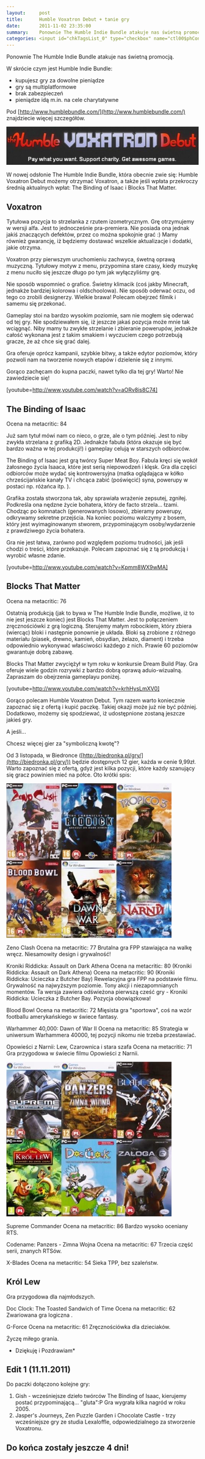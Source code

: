 ```yaml
---
layout:     post
title:      Humble Voxatron Debut + tanie gry
date:       2011-11-02 23:35:00
summary:    Ponownie The Humble Indie Bundle atakuje nas świetną promocją.W skrócie czym jest Humble Indie Bundle:- kupujesz gry za dowolne pieniądze- gry są multiplatformowe- brak zabezpieczeń- pieniądze idą m.in. na cele charytatywnePod http://www.humblebundle.com/ znajdziecie więcej szczegółów. W nowej odsło...
categories: <input id="chkTagsList_0" type="checkbox" name="ctl00$phContentRight$chkTagsList$chkTagsList_0" checked="checked" value="1"><label for="chkTagsList_0">windows</label> <input id="chkTagsList_1" type="checkbox" name="ctl00$phContentRight$chkTagsList$chkTagsList_1" checked="checked" value="2"><label for="chkTagsList_1">linux</label> <input id="chkTagsList_9" type="checkbox" name="ctl00$phContentRight$chkTagsList$chkTagsList_9" checked="checked" value="512"><label for="chkTagsList_9">gry</label>
---
```




Ponownie The Humble Indie Bundle atakuje nas świetną promocją.

W skrócie czym jest Humble Indie Bundle:

- kupujesz gry za dowolne pieniądze
- gry są multiplatformowe
- brak zabezpieczeń
- pieniądze idą m.in. na cele charytatywne



Pod [http://www.humblebundle.com/](http://www.humblebundle.com/) znajdziecie więcej szczegółów.



![desk](https://raw.githubusercontent.com/djfoxer/djfoxer.github.io/master/_img/2011-11-2-_162_/g_-_608x405_-_-_28582x20111101222510_1.jpg)

 

W nowej odsłonie The Humble Indie Bundle, która obecnie zwie się: Humble Voxatron Debut możemy otrzymać Voxatron, a także jeśli wpłata przekroczy średnią aktualnych wpłat: The Binding of Isaac i Blocks That Matter.




## Voxatron



Tytułowa pozycja to strzelanka z rzutem izometrycznym. Grę otrzymujemy w wersji alfa. Jest to jednocześnie pra-premiera. Nie posiada ona jednak jakiś znaczących defektów, przez co można spokojnie grać :) Mamy również gwarancję, iż będziemy dostawać wszelkie aktualizacje i dodatki, jakie otrzyma.

Voxatron przy pierwszym uruchomieniu zachwyca, śwetną oprawą muzyczną. Tytułowy motyw z menu, przypomina stare czasy, kiedy muzykę z menu nuciło się jeszcze długo po tym jak wyłączyliśmy grę.

Nie sposób wspomnieć o grafice. Świetny klimacik (coś jakby Minecraft, jednakże bardziej kolorowa i oldschoolowa). Nie sposób oderwać oczu, od tego co zrobili designerzy. Wielkie brawa! Polecam obejrzeć filmik i samemu się przekonać.

Gameplay stoi na bardzo wysokim poziomie, sam nie mogłem się oderwać od tej gry. Nie spodziewałem się, iż jeszcze jakaś pozycja może mnie tak wciągnąć. Niby mamy tu zwykłe strzelanie i zbieranie powerupów, jednakże całość wykonana jest z takim smakiem i wyczuciem czego potrzebują gracze, że aż chce się grać dalej. 

Gra oferuje oprócz kampanii, szybkie bitwy, a także edytor poziomów, który pozwoli nam na tworzenie nowych etapów i dzielenie się z innymi.

Gorąco zachęcam do kupna paczki, nawet tylko dla tej gry! Warto! Nie zawiedziecie się!

[youtube=http://www.youtube.com/watch?v=aORv8is8C74]





## The Binding of Isaac



Ocena na metacritic: 84

Już sam tytuł mówi nam co nieco, o grze, ale o tym później. Jest to niby zwykła strzelana z grafiką 2D.  Jednakże fabuła (która okazuje się być bardzo ważna w tej produkcji!) i gameplay celują w starszych odbiorców.

The Binding of Isaac jest grą twórcy Super Meat Boy. Fabula kręci się wokół żałosnego życia Isaaca, które jest serią niepowodzeń i klęsk. Gra dla części odbiorców może wydać się kontrowersyjna (matka oglądająca w kółko chrześcijańskie kanały TV i chcąca zabić (poświęcić) syna, powerupy w postaci np. różańca itp. ).

Grafika została stworzona tak, aby sprawiała wrażenie zepsutej, zgniłej. Podkreśla ona nędzne życie bohatera, który de facto strzela... łzami. Chodząc po komnatach (generowanych losowo), zbieramy powerupy, odkrywamy sekretne przejścia. Na koniec poziomu walczymy z bosem, który jest wyimaginowanym stworem, przypominającym osoby/wydarzenie z prawdziwego życia bohatera.

Gra nie jest łatwa, zarówno pod względem poziomu trudności, jak jeśli chodzi o treści, które przekazuje. Polecam zapoznać się z tą produkcją i wyrobić własne zdanie.

[youtube=http://www.youtube.com/watch?v=Kpmm8WX9wMA]





## Blocks That Matter



Ocena na metacritic: 76

Ostatnią produkcją (jak to bywa w The Humble Indie Bundle, możliwe, iż to nie jest jeszcze koniec) jest Blocks That Matter. Jest to połączeniem zręcznościówki z grą logiczną. Sterujemy małym robocikiem, który zbiera (wiercąc) bloki i następnie ponownie je układa. Bloki są zrobione z różnego materiału (piasek, drewno, kamień, obsydian, żelazo, diament) i trzeba odpowiednio wykonywać właściwości każdego z nich. Prawie 60 poziomów gwarantuje dobrą zabawę. 

Blocks That Matter zwyciężył w tym roku w konkursie Dream Build Play. Gra oferuje wiele godzin rozrywki z bardzo dobrą oprawą aduio-wizualną. Zapraszam do obejrzenia gameplayu poniżej.

[youtube=http://www.youtube.com/watch?v=krhHysLmXV0]


Gorąco polecam Humble Voxatron Debut. Tym razem warto koniecznie zapoznać się z ofertą i kupić paczkę. Takiej okazji może już nie być później. Dodatkowo, możemy się spodziewać, iż udostępnione zostaną jeszcze jakieś gry.


A jeśli...

Chcesz więcej gier za "symboliczną kwotę"? 

Od 3 listopada, w Biedronce ([http://biedronka.pl/gry/](http://biedronka.pl/gry/)) będzie dostępnych 12 gier, każda w cenie 9,99zł. Warto zapoznać się z ofertą, gdyż jest kilka pozycji, które każdy szanujący się gracz powinien mieć na półce. Oto krótki spis:



![desk](https://raw.githubusercontent.com/djfoxer/djfoxer.github.io/master/_img/2011-11-2-_162_/g_-_608x405_-_-_28582x20111101231245_2.jpg)

 

Zeno Clash 
Ocena na metacritic: 77
Brutalna gra FPP stawiająca na walkę wręcz. Niesamowity design i grywalność!

Kroniki Riddicka: Assault on Dark Athena 
Ocena na metacritic: 80 (Kroniki Riddicka: Assault on Dark Athena)
Ocena na metacritic: 90 (Kroniki Riddicka: Ucieczka z Butcher Bay)
Rewelacyjna gra FPP na podstawie filmu. Grywalność na najwyższym poziomie. Tony akcji i niezapomnianych momentów. Ta wersja zawiera odświeżona pierwszą cześć gry - Kroniki Riddicka: Ucieczka z Butcher Bay. Pozycja obowiązkowa!

Blood Bowl 
Ocena na metacritic: 72
Mięsista gra "sportowa", coś na wzór footballu amerykańskiego w świece fantasy. 

Warhammer 40,000: Dawn of War II 
Ocena na metacritic: 85
Strategia w uniwersum Warhammera 40000, tej pozycji nikomu nie trzeba przestawiać.

Opowieści z Narnii: Lew, Czarownica i stara szafa 
Ocena na metacritic: 71
Gra przygodowa w świecie filmu Opowieści z Narnii.



![desk](https://raw.githubusercontent.com/djfoxer/djfoxer.github.io/master/_img/2011-11-2-_162_/g_-_608x405_-_-_28582x20111101231245_3.jpg)

 



Supreme Commander 
Ocena na metacritic: 86
Bardzo wysoko oceniany RTS.

Codename: Panzers - Zimna Wojna 
Ocena na metacritic: 67
Trzecia część serii, znanych RTSów.

X-Blades 
Ocena na metacritic: 54
Sieka TPP, bez szaleństw.



## Król Lew 



Gra przygodowa dla najmłodszych.

Doc Clock: The Toasted Sandwich of Time 
Ocena na metacritic: 62
Zwariowana gra logiczna .

G-Force 
Ocena na metacritic: 61
Zręcznościówka dla dzieciaków.

Życzę miłego grania.

 * Dziękuję i Pozdrawiam* 





## Edit 1 (11.11.2011)



Do paczki dołączono kolejne gry:

1. Gish - wcześniejsze dzieło twórców The Binding of Isaac, kierujemy postać przypominającą... "gluta":P Gra wygrała kilka nagród w roku 2005.
2. Jasper's Journeys,  Zen Puzzle Garden i Chocolate Castle - trzy wcześniejsze gry  ze studia Lexaloffle, odpowiedzialnego za stworzenie Voxatronu.



## Do końca zostały jeszcze 4 dni!



